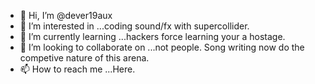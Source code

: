 - 👋 Hi, I’m @dever19aux
- 👀 I’m interested in ...coding sound/fx with supercollider.
- 🌱 I’m currently learning ...hackers force learning your a hostage.
- 💞️ I’m looking to collaborate on ...not people. Song writing now do the competive nature of this arena.
- 📫 How to reach me ...Here.

<!---
dever19aux/dever19aux is a ✨ special ✨ repository because its `README.md` (this file) appears on your GitHub profile.
You can click the Preview link to take a look at your changes.
--->
